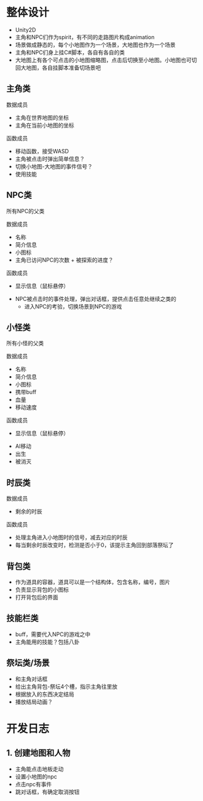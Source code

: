 # 整体设计

* Unity2D
* 主角和NPC们作为spirit，有不同的走路图片构成animation
* 场景做成静态的，每个小地图作为一个场景，大地图也作为一个场景
* 主角和NPC们身上挂C#脚本，各自有各自的类
* 大地图上有各个可点击的小地图缩略图，点击后切换至小地图。小地图也可切回大地图，各自挂脚本准备切场景吧

## 主角类

数据成员

* 主角在世界地图的坐标
* 主角在当前小地图的坐标

函数成员

* 移动函数，接受WASD
* 主角被点击时弹出简单信息？
* 切换小地图-大地图的事件信号？
* 使用技能

## NPC类

所有NPC的父类

数据成员

* 名称
* 简介信息
* 小图标
* 主角已访问NPC的次数 + 被探索的进度？

函数成员

+ 显示信息（鼠标悬停）

* NPC被点击时的事件处理，弹出对话框，提供点击任意处继续之类的
  * 进入NPC的考验，切换场景到NPC的游戏

## 小怪类

所有小怪的父类

数据成员

* 名称
* 简介信息
* 小图标
* 携带buff
* 血量
* 移动速度

函数成员

+ 显示信息（鼠标悬停）

* AI移动
* 出生
* 被消灭



## 时辰类

数据成员

* 剩余的时辰

函数成员

* 处理主角进入小地图时的信号，减去对应的时辰
* 每当剩余时辰改变时，检测是否小于0，该提示主角回到部落祭坛了



## 背包类

* 作为道具的容器，道具可以是一个结构体，包含名称，编号，图片
* 负责显示背包的小图标
* 打开背包后的界面

## 技能栏类

* buff，需要代入NPC的游戏之中
* 主角能用的技能？包括八卦

## 祭坛类/场景

* 和主角对话框
* 给出主角背包-祭坛4个槽，指示主角往里放
* 根据放入的东西决定结局
* 播放结局动画？



# 开发日志

## 1. 创建地图和人物

* 主角能点击地板走动
* 设置小地图的npc
* 点击npc有事件
* 跳对话框，有确定取消按钮

